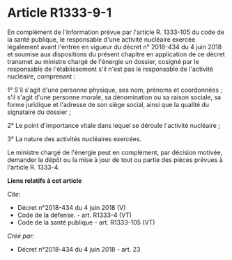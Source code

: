 # Article R1333-9-1

En complément de l'information prévue par l'article R. 1333-105 du code de la santé publique, le responsable d'une activité
nucléaire exercée légalement avant l'entrée en vigueur du décret n° 2018-434 du 4 juin 2018 et soumise aux dispositions du
présent chapitre en application de ce décret transmet au ministre chargé de l'énergie un dossier, cosigné par le responsable
de l'établissement s'il n'est pas le responsable de l'activité nucléaire, comprenant : 

1° S'il s'agit d'une personne physique, ses nom, prénoms et coordonnées ; s'il s'agit d'une personne morale, sa dénomination
ou sa raison sociale, sa forme juridique et l'adresse de son siège social, ainsi que la qualité du signataire du dossier ; 

2° Le point d'importance vitale dans lequel se déroule l'activité nucléaire ; 

3° La nature des activités nucléaires exercées. 

Le ministre chargé de l'énergie peut en complément, par décision motivée, demander le dépôt ou la mise à jour de tout ou
partie des pièces prévues à l'article R. 1333-4.

**Liens relatifs à cet article**

_Cite_:

  - Décret n°2018-434 du 4 juin 2018 (V)
  - Code de la défense. - art. R1333-4 (VT)
  - Code de la santé publique - art. R1333-105 (VT)

_Créé par_:

  - Décret n°2018-434 du 4 juin 2018 - art. 23
